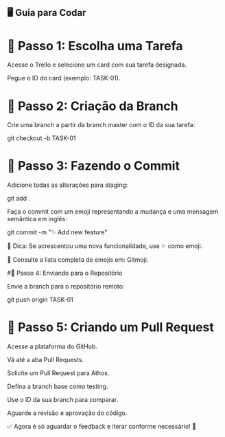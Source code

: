 ## 🖥️ Guia para Codar

# 📌 Passo 1: Escolha uma Tarefa

Acesse o Trello e selecione um card com sua tarefa designada.

Pegue o ID do card (exemplo: TASK-01).

# 🌿 Passo 2: Criação da Branch

Crie uma branch a partir da branch master com o ID da sua tarefa:

 git checkout -b TASK-01

# 📝 Passo 3: Fazendo o Commit

Adicione todas as alterações para staging:

git add .

Faça o commit com um emoji representando a mudança e uma mensagem semântica em inglês:

git commit -m ":sparkles: Add new feature"

📌 Dica: Se acrescentou uma nova funcionalidade, use :sparkles: como emoji.

🔗 Consulte a lista completa de emojis em: Gitmoji.

#🚀 Passo 4: Enviando para o Repositório

Envie a branch para o repositório remoto:

git push origin TASK-01

# 🔄 Passo 5: Criando um Pull Request

Acesse a plataforma do GitHub.

Vá até a aba Pull Requests.

Solicite um Pull Request para Athos.

Defina a branch base como testing.

Use o ID da sua branch para comparar.

Aguarde a revisão e aprovação do código.

✅ Agora é só aguardar o feedback e iterar conforme necessário! 🚀
